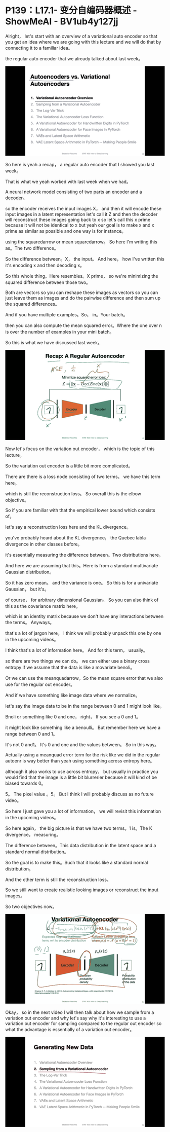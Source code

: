# P139：L17.1- 变分自编码器概述 - ShowMeAI - BV1ub4y127jj

Alright， let's start with an overview of a variational auto encoder so that you get an idea where we are going with this lecture and we will do that by connecting it to a familiar idea。

 the regular auto encoder that we already talked about last week。



![](img/42eb311c590400577ac50780fa423872_1.png)

So here is yeah a recap， a regular auto encoder that I showed you last week。

 That is what we yeah worked with last week when we had。

A neural network model consisting of two parts an encoder and a decoder。

 so the encoder receives the input images X， and then it will encode these input images in a latent representation let's call it Z and then the decoder will reconstruct these images going back to x so let's call this x prime because it will not be identical to x but yeah our goal is to make x and x prime as similar as possible and one way is for instance。

 using the squaredarrow or mean squaredarrow。 So here I'm writing this as。The two difference。

 So the difference between。X， the input。 And here， how I've written this it's encoding x and then decoding x。

 So this whole thing。Here resembles。X prime， so we're minimizing the squared difference between those two。

 Both are vectors so you can reshape these images as vectors so you can just leave them as images and do the pairwise difference and then sum up the squared differences。

And if you have multiple examples。So， in。Your batch。

 then you can also compute the mean squared error。Where the one over n is over the number of examples in your mini batch。

So this is what we have discussed last week。

![](img/42eb311c590400577ac50780fa423872_3.png)

Now let's focus on the variation out encoder， which is the topic of this lecture。

 So the variation out encoder is a little bit more complicated。

 There are there is a loss node consisting of two terms。 we have this term here。

 which is still the reconstruction loss。 So overall this is the elbow objective。

 So if you are familiar with that the empirical lower bound which consists of。

 let's say a reconstruction loss here and the KL divergence。

 you've probably heard about the KL divergence， the Quebec labla divergence in other classes before。

 it's essentially measuring the difference between。Two distributions here。

And here we are assuming that this。Here is from a standard multivariate Gaussian distribution。

 So it has zero mean。 and the variance is one。 So this is for a univariate Gaussian， but it's。

 of course， for arbitrary dimensional Gaussian。 So you can also think of this as the covariance matrix here。

 which is an identity matrix because we don't have any interactions between the terms。 Anyways。

 that's a lot of jargon here。 I think we will probably unpack this one by one in the upcoming videos。

I think that's a lot of information here。 And for this term， usually。

 so there are two things we can do。 we can either use a binary cross entropy if we assume that the data is like a movariate benoli。

Or we can use the meanquadarrow。So the mean square error that we also use for the regular out encoder。

 And if we have something like image data where we normalize。

 let's say the image data to be in the range between 0 and 1 might look like。

Bnoli or something like 0 and  one， right， If you see a 0 and 1。

 it might look like something like a benoulli。 But remember here we have a range between 0 and 1。

 It's not 0 and1。 It's 0 and one and the values between。 So in this way。

Actually using a meanquad error term for the risk like we did in the regular autoenr is way better than yeah using something across entropy here。

 although it also works to use across entropy， but usually in practice you would find that the image is a little bit blurrerier because it will kind of be biased towards 0。

5。 The pixel value 。5。 But I think I will probably discuss as no future video。

 So here I just gave you a lot of information， we will revisit this information in the upcoming videos。

 So here again， the big picture is that we have two terms。1 is。The K divergence， measuring。

The difference between。This data distribution in the latent space and a standard normal distribution。

 So the goal is to make this。Such that it looks like a standard normal distribution。

 And the other term is still the reconstruction loss。

 So we still want to create realistic looking images or reconstruct the input images。

 So two objectives now。

![](img/42eb311c590400577ac50780fa423872_5.png)

Okay， so in the next video I will then talk about how we sample from a variation out encoder and why let's say why it's interesting to use a variation out encoder for sampling compared to the regular out encoder so what the advantage is essentially of a variation out encoder。



![](img/42eb311c590400577ac50780fa423872_7.png)